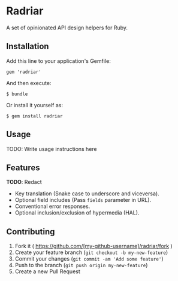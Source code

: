 # Radriar

A set of opinionated API design helpers for Ruby.

## Installation

Add this line to your application's Gemfile:

    gem 'radriar'

And then execute:

    $ bundle

Or install it yourself as:

    $ gem install radriar

## Usage

TODO: Write usage instructions here

## Features

__TODO__: Redact
* Key translation (Snake case to underscore and viceversa).
* Optional field includes (Pass `fields` parameter in URL).
* Conventional error responses.
* Optional inclusion/exclusion of hypermedia (HAL).

## Contributing

1. Fork it ( https://github.com/[my-github-username]/radriar/fork )
2. Create your feature branch (`git checkout -b my-new-feature`)
3. Commit your changes (`git commit -am 'Add some feature'`)
4. Push to the branch (`git push origin my-new-feature`)
5. Create a new Pull Request
